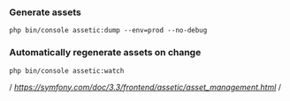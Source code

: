 ### Generate assets

`php bin/console assetic:dump --env=prod --no-debug`


### Automatically regenerate assets on change

`php bin/console assetic:watch`


/ *https://symfony.com/doc/3.3/frontend/assetic/asset_management.html* /